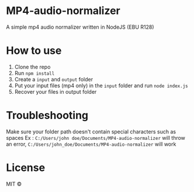 # MP4-audio-normalizer
A simple mp4 audio normalizer written in NodeJS (EBU R128)


# How to use

1. Clone the repo
2. Run `npm install`
3. Create a `input` and `output` folder
4. Put your input files (mp4 only) in the `input` folder and run `node index.js`
5. Recover your files in output folder


# Troubleshooting

Make sure your folder path doesn't contain special characters such as spaces
Ex : `C:/Users/john doe/Documents/MP4-audio-normalizer` will throw an error, 
`C:/Users/john_doe/Documents/MP4-audio-normalizer` will work



# License

MIT ©
